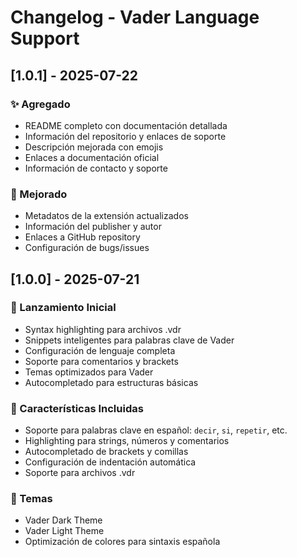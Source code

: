 # Changelog - Vader Language Support

## [1.0.1] - 2025-07-22

### ✨ Agregado
- README completo con documentación detallada
- Información del repositorio y enlaces de soporte
- Descripción mejorada con emojis
- Enlaces a documentación oficial
- Información de contacto y soporte

### 🔧 Mejorado
- Metadatos de la extensión actualizados
- Información del publisher y autor
- Enlaces a GitHub repository
- Configuración de bugs/issues

## [1.0.0] - 2025-07-21

### 🚀 Lanzamiento Inicial
- Syntax highlighting para archivos .vdr
- Snippets inteligentes para palabras clave de Vader
- Configuración de lenguaje completa
- Soporte para comentarios y brackets
- Temas optimizados para Vader
- Autocompletado para estructuras básicas

### 📝 Características Incluidas
- Soporte para palabras clave en español: `decir`, `si`, `repetir`, etc.
- Highlighting para strings, números y comentarios
- Autocompletado de brackets y comillas
- Configuración de indentación automática
- Soporte para archivos .vdr

### 🎨 Temas
- Vader Dark Theme
- Vader Light Theme
- Optimización de colores para sintaxis española
